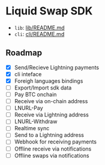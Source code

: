 # Liquid Swap SDK

- `lib`: [lib/README.md](lib/ls-sdk-core/README.md)
- `cli`: [cli/README.md](cli/README.md)

## Roadmap
- [x] Send/Recieve Lightning payments
- [x] cli inteface
- [x] Foreigh languages bindings
- [ ] Export/Import sdk data
- [ ] Pay BTC onchain
- [ ] Receive via on-chain address
- [ ] LNURL-Pay
- [ ] Receive via Lightning address
- [ ] LNURL-Withdraw
- [ ] Realtime sync
- [ ] Send to a Lightning address 
- [ ] Webhook for receiving payments
- [ ] Offline receive via notifications
- [ ] Offline swaps via notifications
